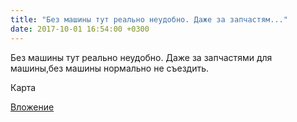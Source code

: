 ```yaml
---
title: "Без машины тут реально неудобно. Даже за запчастям..."
date: 2017-10-01 16:54:00 +0300
---
```


Без машины тут реально неудобно. Даже за запчастями для машины,без машины нормально не съездить.

Карта

[Вложение](/assets/vk_photos/3/7Olod0320h8.jpg)
